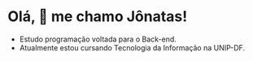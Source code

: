 # Olá, 	:wave: me chamo Jônatas!
* Estudo programação voltada para o Back-end.
* Atualmente estou cursando Tecnologia da Informação na UNIP-DF.

          
